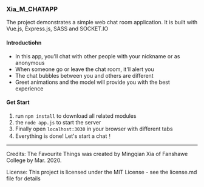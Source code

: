 ### Xia_M_CHATAPP

The project demonstrates a simple web chat room application. It is built with Vue.js, Express.js, SASS and SOCKET.IO

#### Introductiohn

- In this app, you'll chat with other people with your nickname or as anonymous
- When someone go or leave the chat room, it'll alert you
- The chat bubbles between you and others are different
- Greet animations and the model will provide you with the best experience

#### Get Start

1. run `npm install` to download all related modules
2. the `node app.js` to start the server
3. Finally open `localhost:3030` in your browser with different tabs
4. Everything is done! Let's start a chat！

---

Credits:
The Favourite Things was created by Mingqian Xia of Fanshawe College by Mar. 2020.

License:
This project is licensed under the MIT License - see the license.md file for details
